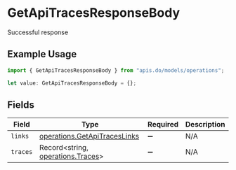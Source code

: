 # GetApiTracesResponseBody

Successful response

## Example Usage

```typescript
import { GetApiTracesResponseBody } from "apis.do/models/operations";

let value: GetApiTracesResponseBody = {};
```

## Fields

| Field                                                                        | Type                                                                         | Required                                                                     | Description                                                                  |
| ---------------------------------------------------------------------------- | ---------------------------------------------------------------------------- | ---------------------------------------------------------------------------- | ---------------------------------------------------------------------------- |
| `links`                                                                      | [operations.GetApiTracesLinks](../../models/operations/getapitraceslinks.md) | :heavy_minus_sign:                                                           | N/A                                                                          |
| `traces`                                                                     | Record<string, [operations.Traces](../../models/operations/traces.md)>       | :heavy_minus_sign:                                                           | N/A                                                                          |